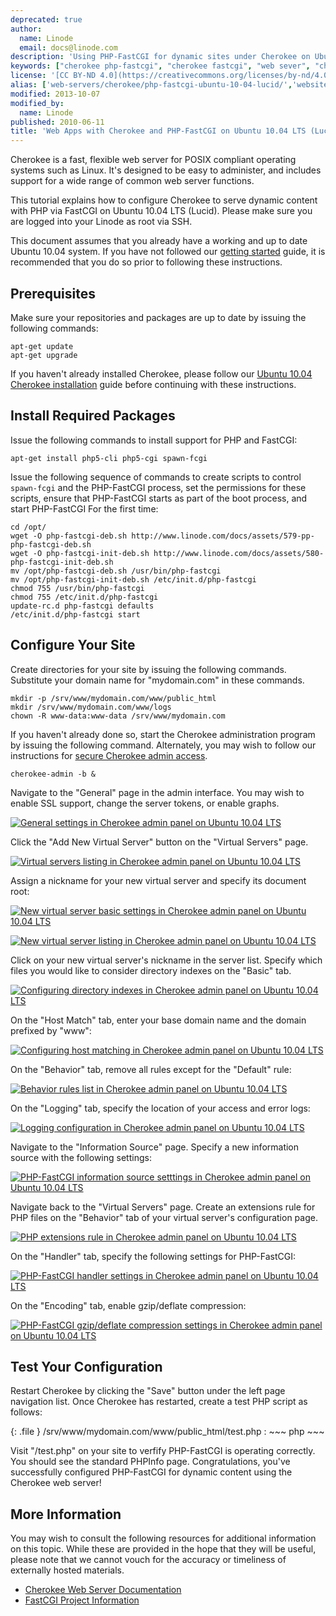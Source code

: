 ```yaml
---
deprecated: true
author:
  name: Linode
  email: docs@linode.com
description: 'Using PHP-FastCGI for dynamic sites under Cherokee on Ubuntu 10.04 LTS (Lucid)'
keywords: ["cherokee php-fastcgi", "cherokee fastcgi", "web sever", "cherokee ubuntu 10.04", "cherokee ubuntu lucid", "ubuntu lucid"]
license: '[CC BY-ND 4.0](https://creativecommons.org/licenses/by-nd/4.0)'
alias: ['web-servers/cherokee/php-fastcgi-ubuntu-10-04-lucid/','websites/cherokee/web-apps-with-cherokee-and-phpfastcgi-on-ubuntu-10-04-lts-lucid/']
modified: 2013-10-07
modified_by:
  name: Linode
published: 2010-06-11
title: 'Web Apps with Cherokee and PHP-FastCGI on Ubuntu 10.04 LTS (Lucid)'
---
```




Cherokee is a fast, flexible web server for POSIX compliant operating systems such as Linux. It's designed to be easy to administer, and includes support for a wide range of common web server functions.

This tutorial explains how to configure Cherokee to serve dynamic content with PHP via FastCGI on Ubuntu 10.04 LTS (Lucid). Please make sure you are logged into your Linode as root via SSH.

This document assumes that you already have a working and up to date Ubuntu 10.04 system. If you have not followed our [getting started](/docs/getting-started/) guide, it is recommended that you do so prior to following these instructions.

Prerequisites
-------------

Make sure your repositories and packages are up to date by issuing the following commands:

    apt-get update
    apt-get upgrade

If you haven't already installed Cherokee, please follow our [Ubuntu 10.04 Cherokee installation](/docs/web-servers/cherokee/installing-cherokee-ubuntu-10.04-lucid) guide before continuing with these instructions.

Install Required Packages
-------------------------

Issue the following commands to install support for PHP and FastCGI:

    apt-get install php5-cli php5-cgi spawn-fcgi

Issue the following sequence of commands to create scripts to control `spawn-fcgi` and the PHP-FastCGI process, set the permissions for these scripts, ensure that PHP-FastCGI starts as part of the boot process, and start PHP-FastCGI For the first time:

    cd /opt/
    wget -O php-fastcgi-deb.sh http://www.linode.com/docs/assets/579-pp-php-fastcgi-deb.sh
    wget -O php-fastcgi-init-deb.sh http://www.linode.com/docs/assets/580-php-fastcgi-init-deb.sh
    mv /opt/php-fastcgi-deb.sh /usr/bin/php-fastcgi
    mv /opt/php-fastcgi-init-deb.sh /etc/init.d/php-fastcgi
    chmod 755 /usr/bin/php-fastcgi
    chmod 755 /etc/init.d/php-fastcgi
    update-rc.d php-fastcgi defaults
    /etc/init.d/php-fastcgi start

Configure Your Site
-------------------

Create directories for your site by issuing the following commands. Substitute your domain name for "mydomain.com" in these commands.

    mkdir -p /srv/www/mydomain.com/www/public_html
    mkdir /srv/www/mydomain.com/www/logs
    chown -R www-data:www-data /srv/www/mydomain.com

If you haven't already done so, start the Cherokee administration program by issuing the following command. Alternately, you may wish to follow our instructions for [secure Cherokee admin access](/docs/web-servers/cherokee/installing-cherokee-ubuntu-10.04-lucid#secure_admin_panel_access).

    cherokee-admin -b &

Navigate to the "General" page in the admin interface. You may wish to enable SSL support, change the server tokens, or enable graphs.

[![General settings in Cherokee admin panel on Ubuntu 10.04 LTS](/docs/assets/239-00-cherokee-ubuntu-10-04-general-settings.png)](/docs/assets/239-00-cherokee-ubuntu-10-04-general-settings.png)

Click the "Add New Virtual Server" button on the "Virtual Servers" page.

[![Virtual servers listing in Cherokee admin panel on Ubuntu 10.04 LTS](/docs/assets/240-01-cherokee-ubuntu-10-04-virtual-servers.png)](/docs/assets/240-01-cherokee-ubuntu-10-04-virtual-servers.png)

Assign a nickname for your new virtual server and specify its document root:

[![New virtual server basic settings in Cherokee admin panel on Ubuntu 10.04 LTS](/docs/assets/241-02-cherokee-ubuntu-10-04-new-virtual-server.png)](/docs/assets/241-02-cherokee-ubuntu-10-04-new-virtual-server.png)

[![New virtual server listing in Cherokee admin panel on Ubuntu 10.04 LTS](/docs/assets/242-03-cherokee-ubuntu-10-04-virtual-servers.png)](/docs/assets/242-03-cherokee-ubuntu-10-04-virtual-servers.png)

Click on your new virtual server's nickname in the server list. Specify which files you would like to consider directory indexes on the "Basic" tab.

[![Configuring directory indexes in Cherokee admin panel on Ubuntu 10.04 LTS](/docs/assets/243-04-cherokee-ubuntu-10-04-directory-indexes.png)](/docs/assets/243-04-cherokee-ubuntu-10-04-directory-indexes.png)

On the "Host Match" tab, enter your base domain name and the domain prefixed by "www":

[![Configuring host matching in Cherokee admin panel on Ubuntu 10.04 LTS](/docs/assets/244-05-cherokee-ubuntu-10-04-host-match.png)](/docs/assets/244-05-cherokee-ubuntu-10-04-host-match.png)

On the "Behavior" tab, remove all rules except for the "Default" rule:

[![Behavior rules list in Cherokee admin panel on Ubuntu 10.04 LTS](/docs/assets/245-06-cherokee-ubuntu-10-04-behavior.png)](/docs/assets/245-06-cherokee-ubuntu-10-04-behavior.png)

On the "Logging" tab, specify the location of your access and error logs:

[![Logging configuration in Cherokee admin panel on Ubuntu 10.04 LTS](/docs/assets/246-07-cherokee-ubuntu-10-04-logging.png)](/docs/assets/246-07-cherokee-ubuntu-10-04-logging.png)

Navigate to the "Information Source" page. Specify a new information source with the following settings:

[![PHP-FastCGI information source setttings in Cherokee admin panel on Ubuntu 10.04 LTS](/docs/assets/247-08-cherokee-ubuntu-10-04-information-sources.png)](/docs/assets/247-08-cherokee-ubuntu-10-04-information-sources.png)

Navigate back to the "Virtual Servers" page. Create an extensions rule for PHP files on the "Behavior" tab of your virtual server's configuration page.

[![PHP extensions rule in Cherokee admin panel on Ubuntu 10.04 LTS](/docs/assets/248-09-cherokee-ubuntu-10-04-virtual-servers-rule.png)](/docs/assets/248-09-cherokee-ubuntu-10-04-virtual-servers-rule.png)

On the "Handler" tab, specify the following settings for PHP-FastCGI:

[![PHP-FastCGI handler settings in Cherokee admin panel on Ubuntu 10.04 LTS](/docs/assets/249-10-cherokee-ubuntu-10-04-virtual-servers-handler.png)](/docs/assets/249-10-cherokee-ubuntu-10-04-virtual-servers-handler.png)

On the "Encoding" tab, enable gzip/deflate compression:

[![PHP-FastCGI gzip/deflate compression settings in Cherokee admin panel on Ubuntu 10.04 LTS](/docs/assets/250-11-cherokee-ubuntu-10-04-virtual-servers-encoding.png)](/docs/assets/250-11-cherokee-ubuntu-10-04-virtual-servers-encoding.png)

Test Your Configuration
-----------------------

Restart Cherokee by clicking the "Save" button under the left page navigation list. Once Cherokee has restarted, create a test PHP script as follows:

{: .file }
/srv/www/mydomain.com/www/public\_html/test.php
:   ~~~ php
    <?php phpinfo(); ?>
    ~~~

Visit "/test.php" on your site to verfify PHP-FastCGI is operating correctly. You should see the standard PHPInfo page. Congratulations, you've successfully configured PHP-FastCGI for dynamic content using the Cherokee web server!

More Information
----------------

You may wish to consult the following resources for additional information on this topic. While these are provided in the hope that they will be useful, please note that we cannot vouch for the accuracy or timeliness of externally hosted materials.

- [Cherokee Web Server Documentation](http://www.cherokee-project.com/doc/)
- [FastCGI Project Information](http://www.fastcgi.com/drupal/)
